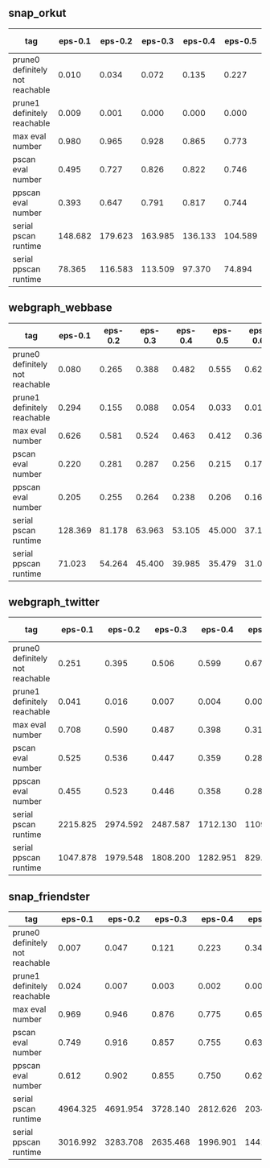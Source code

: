 ## snap_orkut

tag | eps-0.1 | eps-0.2 | eps-0.3 | eps-0.4 | eps-0.5 | eps-0.6 | eps-0.7 | eps-0.8 | eps-0.9
--- | --- | --- | --- | --- | --- | --- | --- | --- | ---
prune0 definitely not reachable | 0.010 | 0.034 | 0.072 | 0.135 | 0.227 | 0.350 | 0.497 | 0.661 | 0.831
prune1 definitely reachable | 0.009 | 0.001 | 0.000 | 0.000 | 0.000 | 0.000 | 0.000 | 0.000 | 0.000
max eval number | 0.980 | 0.965 | 0.928 | 0.865 | 0.773 | 0.650 | 0.503 | 0.339 | 0.169
pscan eval number | 0.495 | 0.727 | 0.826 | 0.822 | 0.746 | 0.626 | 0.478 | 0.313 | 0.142
ppscan eval number | 0.393 | 0.647 | 0.791 | 0.817 | 0.744 | 0.623 | 0.475 | 0.311 | 0.141
serial pscan runtime | 148.682 | 179.623 | 163.985 | 136.133 | 104.589 | 74.565 | 48.366 | 27.728 | 12.514
serial ppscan runtime | 78.365 | 116.583 | 113.509 | 97.370 | 74.894 | 53.081 | 33.741 | 18.947 | 8.909

## webgraph_webbase

tag | eps-0.1 | eps-0.2 | eps-0.3 | eps-0.4 | eps-0.5 | eps-0.6 | eps-0.7 | eps-0.8 | eps-0.9
--- | --- | --- | --- | --- | --- | --- | --- | --- | ---
prune0 definitely not reachable | 0.080 | 0.265 | 0.388 | 0.482 | 0.555 | 0.625 | 0.684 | 0.751 | 0.813
prune1 definitely reachable | 0.294 | 0.155 | 0.088 | 0.054 | 0.033 | 0.014 | 0.008 | 0.005 | 0.001
max eval number | 0.626 | 0.581 | 0.524 | 0.463 | 0.412 | 0.361 | 0.308 | 0.244 | 0.186
pscan eval number | 0.220 | 0.281 | 0.287 | 0.256 | 0.215 | 0.170 | 0.135 | 0.097 | 0.065
ppscan eval number | 0.205 | 0.255 | 0.264 | 0.238 | 0.206 | 0.166 | 0.132 | 0.093 | 0.059
serial pscan runtime | 128.369 | 81.178 | 63.963 | 53.105 | 45.000 | 37.165 | 31.731 | 25.440 | 20.182
serial ppscan runtime | 71.023 | 54.264 | 45.400 | 39.985 | 35.479 | 31.071 | 28.483 | 23.492 | 19.536

## webgraph_twitter

tag | eps-0.1 | eps-0.2 | eps-0.3 | eps-0.4 | eps-0.5 | eps-0.6 | eps-0.7 | eps-0.8 | eps-0.9
--- | --- | --- | --- | --- | --- | --- | --- | --- | ---
prune0 definitely not reachable | 0.251 | 0.395 | 0.506 | 0.599 | 0.679 | 0.754 | 0.821 | 0.885 | 0.944
prune1 definitely reachable | 0.041 | 0.016 | 0.007 | 0.004 | 0.002 | 0.001 | 0.000 | 0.000 | 0.000
max eval number | 0.708 | 0.590 | 0.487 | 0.398 | 0.319 | 0.246 | 0.178 | 0.115 | 0.056
pscan eval number | 0.525 | 0.536 | 0.447 | 0.359 | 0.282 | 0.213 | 0.151 | 0.095 | 0.042
ppscan eval number | 0.455 | 0.523 | 0.446 | 0.358 | 0.281 | 0.212 | 0.150 | 0.094 | 0.042
serial pscan runtime | 2215.825 | 2974.592 | 2487.587 | 1712.130 | 1109.480 | 670.555 | 374.653 | 182.246 | 60.777
serial ppscan runtime | 1047.878 | 1979.548 | 1808.200 | 1282.951 | 829.559 | 499.056 | 277.530 | 137.458 | 48.154

## snap_friendster

tag | eps-0.1 | eps-0.2 | eps-0.3 | eps-0.4 | eps-0.5 | eps-0.6 | eps-0.7 | eps-0.8 | eps-0.9
--- | --- | --- | --- | --- | --- | --- | --- | --- | ---
prune0 definitely not reachable | 0.007 | 0.047 | 0.121 | 0.223 | 0.346 | 0.481 | 0.619 | 0.754 | 0.882
prune1 definitely reachable | 0.024 | 0.007 | 0.003 | 0.002 | 0.001 | 0.000 | 0.000 | 0.000 | 0.000
max eval number | 0.969 | 0.946 | 0.876 | 0.775 | 0.653 | 0.518 | 0.381 | 0.245 | 0.118
pscan eval number | 0.749 | 0.916 | 0.857 | 0.755 | 0.633 | 0.499 | 0.362 | 0.228 | 0.102
ppscan eval number | 0.612 | 0.902 | 0.855 | 0.750 | 0.628 | 0.494 | 0.357 | 0.223 | 0.099
serial pscan runtime | 4964.325 | 4691.954 | 3728.140 | 2812.626 | 2034.840 | 1377.628 | 880.380 | 505.482 | 245.242
serial ppscan runtime | 3016.992 | 3283.708 | 2635.468 | 1996.901 | 1441.965 | 977.825 | 621.246 | 356.089 | 183.923
